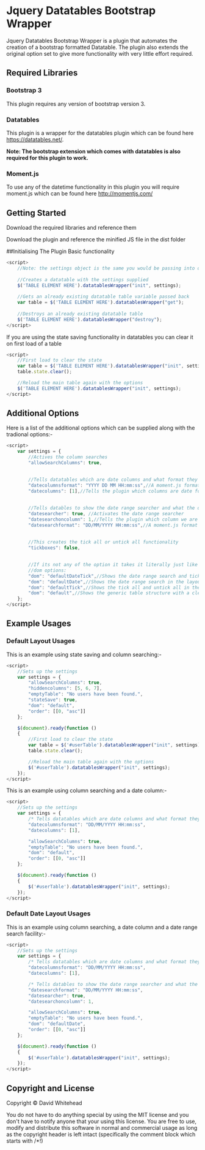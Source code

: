 # Jquery Datatables Bootstrap Wrapper

Jquery Datatables Bootstrap Wrapper is a plugin that automates the creation of a bootstrap formatted Datatable. The plugin also extends the original option set to give more functionality with very little effort required.

## Required Libraries
### Bootstrap 3
This plugin requires any version of bootstrap version 3.

### Datatables
This plugin is a wrapper for the datatables plugin which can be found here https://datatables.net/.

**Note: The bootstrap extension which comes with datatables is also required for this plugin to work.**

### Moment.js

To use any of the datetime functionality in this plugin you will require moment.js which can be found here http://momentjs.com/

## Getting Started
Download the required libraries and reference them

Download the plugin and reference the minified JS file in the dist folder


##Initialising The Plugin
Basic functionality

```javascript
<script>
	//Note: the settings object is the same you would be passing into datatables
	
	//Creates a datatable with the settings supplied
	$('TABLE ELEMENT HERE').datatablesWrapper("init", settings);
	
	//Gets an already existing datatable table variable passed back
	var table = $('TABLE ELEMENT HERE').datatablesWrapper("get");
	
	//Destroys an already existing datatable table
	$('TABLE ELEMENT HERE').datatablesWrapper("destroy");
</script>
```

If you are using the state saving functionality in datatables you can clear it on first load of a table
```javascript
<script>
	//First load to clear the state
    var table = $('TABLE ELEMENT HERE').datatablesWrapper("init", settings);
    table.state.clear();

    //Reload the main table again with the options
    $('TABLE ELEMENT HERE').datatablesWrapper("init", settings);
</script>
```

## Additional Options

Here is a list of the additional options which can be supplied along with the tradional options:-

```javascript
<script>	
	var settings = {
		//Actives the column searches
		"allowSearchColumns": true,

		
		//Tells datatables which are date columns and what format they are in "needed for sorting capability" 
		"datecolumnsformat": "YYYY DD MM HH:mm:ss",//A moment.js format string that represents the format of the date columns
		"datecolumns": [1],//Tells the plugin which columns are date formatted
		
		
		//Tells datables to show the date range searcher and what the date format is "for the searcher" as well as what column it will be searching on
		"datesearcher": true, //Activates the date range searcher
		"datesearchoncolumn": 1,//Tells the plugin which column we are using to search for using the date range
		"datesearchformat": "DD/MM/YYYY HH:mm:ss",//A moment.js format string that represents the format that the search inputs will be using
		
		
		//This creates the tick all or untick all functionality
		"tickboxes": false,

		
		//If its not any of the option it takes it literally just like datatabnles would so you can still use your own layouts if required
		//dom options:
		"dom": "defaultDateTick",//Shows the date range search and tick all and untick all in the layout
		"dom": "defaultDate",//Shows the date range search in the layout
		"dom": "defaultTick",//Shows the tick all and untick all in the layout
		"dom": "default",//Shows the generic table structure with a clear all button	
	};
</script>
```

## Example Usages

### Default Layout Usages

This is an example using state saving and column searching:-
```javascript
<script>	
	//Sets up the settings
	var settings = {
		"allowSearchColumns": true,
		"hiddencolumns": [5, 6, 7],
		"emptyTable": "No users have been found.",
		"stateSave": true,
		"dom": "default",
		"order": [[0, "asc"]]
	};

	$(document).ready(function ()
	{   
		//First load to clear the state
		var table = $('#userTable').datatablesWrapper("init", settings);
		table.state.clear();

		//Reload the main table again with the options
		$('#userTable').datatablesWrapper("init", settings);
	});
</script>
```


This is an example using column searching and a date column:-
```javascript
<script>	
	//Sets up the settings
	var settings = {
		/* Tells datatables which are date columns and what format they are in "needed for sorting capability" */
		"datecolumnsformat": "DD/MM/YYYY HH:mm:ss",
		"datecolumns": [1],

		"allowSearchColumns": true,
		"emptyTable": "No users have been found.",
		"dom": "default",
		"order": [[0, "asc"]]
	};

	$(document).ready(function ()
	{   
		$('#userTable').datatablesWrapper("init", settings);
	});
</script>
```

### Default Date Layout Usages

This is an example using column searching, a date column and a date range search facility:-
```javascript
<script>	
	//Sets up the settings
	var settings = {
		/* Tells datatables which are date columns and what format they are in "needed for sorting capability" */
		"datecolumnsformat": "DD/MM/YYYY HH:mm:ss",
		"datecolumns": [1],

		/* Tells datables to show the date range searcher and what the date format is "for the searcher" as well as what column it will be searching on */
		"datesearchformat": "DD/MM/YYYY HH:mm:ss",
		"datesearcher": true,
		"datesearchoncolumn": 1,

		"allowSearchColumns": true,
		"emptyTable": "No users have been found.",
		"dom": "defaultDate",
		"order": [[0, "asc"]]
	};

	$(document).ready(function ()
	{   
		$('#userTable').datatablesWrapper("init", settings);
	});
</script>
```

## Copyright and License
Copyright &copy; David Whitehead

You do not have to do anything special by using the MIT license and you don't have to notify anyone that your using this license. You are free to use, modify and distribute this software in normal and commercial usage as long as the copyright header is left intact (specifically the comment block which starts with /*!)